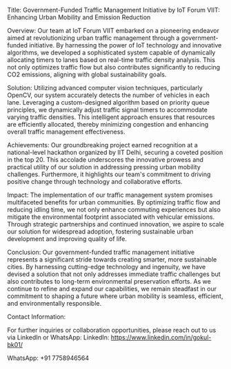 Title:
Government-Funded Traffic Management Initiative by IoT Forum VIIT: Enhancing Urban Mobility and Emission Reduction

Overview:
Our team at IoT Forum VIIT embarked on a pioneering endeavor aimed at revolutionizing urban traffic management through a government-funded initiative. By harnessing the power of IoT technology and innovative algorithms, we developed a sophisticated system capable of dynamically allocating timers to lanes based on real-time traffic density analysis. This not only optimizes traffic flow but also contributes significantly to reducing CO2 emissions, aligning with global sustainability goals.

Solution:
Utilizing advanced computer vision techniques, particularly OpenCV, our system accurately detects the number of vehicles in each lane. Leveraging a custom-designed algorithm based on priority queue principles, we dynamically adjust traffic signal timers to accommodate varying traffic densities. This intelligent approach ensures that resources are efficiently allocated, thereby minimizing congestion and enhancing overall traffic management effectiveness.

Achievements:
Our groundbreaking project earned recognition at a national-level hackathon organized by IIT Delhi, securing a coveted position in the top 20. This accolade underscores the innovative prowess and practical utility of our solution in addressing pressing urban mobility challenges. Furthermore, it highlights our team's commitment to driving positive change through technology and collaborative efforts.

Impact:
The implementation of our traffic management system promises multifaceted benefits for urban communities. By optimizing traffic flow and reducing idling time, we not only enhance commuting experiences but also mitigate the environmental footprint associated with vehicular emissions. Through strategic partnerships and continued innovation, we aspire to scale our solution for widespread adoption, fostering sustainable urban development and improving quality of life.

Conclusion:
Our government-funded traffic management initiative represents a significant stride towards creating smarter, more sustainable cities. By harnessing cutting-edge technology and ingenuity, we have devised a solution that not only addresses immediate traffic challenges but also contributes to long-term environmental preservation efforts. As we continue to refine and expand our capabilities, we remain steadfast in our commitment to shaping a future where urban mobility is seamless, efficient, and environmentally responsible.

Contact Information:

For further inquiries or collaboration opportunities, please reach out to us via LinkedIn or WhatsApp:
LinkedIn: https://www.linkedin.com/in/gokul-bk01/

WhatsApp: +91 7758946564
